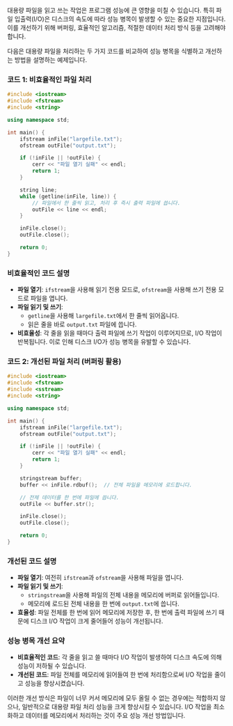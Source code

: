 대용량 파일을 읽고 쓰는 작업은 프로그램 성능에 큰 영향을 미칠 수 있습니다. 특히 파일 입출력(I/O)은 디스크의 속도에 따라 성능 병목이 발생할 수 있는 중요한 지점입니다. 이를 개선하기 위해 버퍼링, 효율적인 알고리즘, 적절한 데이터 처리 방식 등을 고려해야 합니다.

다음은 대용량 파일을 처리하는 두 가지 코드를 비교하여 성능 병목을 식별하고 개선하는 방법을 설명하는 예제입니다.

### **코드 1: 비효율적인 파일 처리**

```cpp
#include <iostream>
#include <fstream>
#include <string>

using namespace std;

int main() {
    ifstream inFile("largefile.txt");
    ofstream outFile("output.txt");

    if (!inFile || !outFile) {
        cerr << "파일 열기 실패" << endl;
        return 1;
    }

    string line;
    while (getline(inFile, line)) {
        // 파일에서 한 줄씩 읽고, 처리 후 즉시 출력 파일에 씁니다.
        outFile << line << endl;
    }

    inFile.close();
    outFile.close();

    return 0;
}
```

### **비효율적인 코드 설명**

- **파일 열기**: `ifstream`을 사용해 읽기 전용 모드로, `ofstream`을 사용해 쓰기 전용 모드로 파일을 엽니다.
- **파일 읽기 및 쓰기**:
  - `getline`을 사용해 `largefile.txt`에서 한 줄씩 읽어옵니다.
  - 읽은 줄을 바로 `output.txt` 파일에 씁니다.
- **비효율성**: 각 줄을 읽을 때마다 출력 파일에 쓰기 작업이 이루어지므로, I/O 작업이 반복됩니다. 이로 인해 디스크 I/O가 성능 병목을 유발할 수 있습니다.

### **코드 2: 개선된 파일 처리 (버퍼링 활용)**

```cpp
#include <iostream>
#include <fstream>
#include <sstream>
#include <string>

using namespace std;

int main() {
    ifstream inFile("largefile.txt");
    ofstream outFile("output.txt");

    if (!inFile || !outFile) {
        cerr << "파일 열기 실패" << endl;
        return 1;
    }

    stringstream buffer;
    buffer << inFile.rdbuf();  // 전체 파일을 메모리에 로드합니다.

    // 전체 데이터를 한 번에 파일에 씁니다.
    outFile << buffer.str();

    inFile.close();
    outFile.close();

    return 0;
}
```

### **개선된 코드 설명**

- **파일 열기**: 여전히 `ifstream`과 `ofstream`을 사용해 파일을 엽니다.
- **파일 읽기 및 쓰기**:
  - `stringstream`을 사용해 파일의 전체 내용을 메모리에 버퍼로 읽어들입니다.
  - 메모리에 로드된 전체 내용을 한 번에 `output.txt`에 씁니다.
- **효율성**: 파일 전체를 한 번에 읽어 메모리에 저장한 후, 한 번에 출력 파일에 쓰기 때문에 디스크 I/O 작업이 크게 줄어들어 성능이 개선됩니다.

### **성능 병목 개선 요약**

- **비효율적인 코드**: 각 줄을 읽고 쓸 때마다 I/O 작업이 발생하여 디스크 속도에 의해 성능이 저하될 수 있습니다.
- **개선된 코드**: 파일 전체를 메모리에 읽어들여 한 번에 처리함으로써 I/O 작업을 줄이고 성능을 향상시켰습니다.

이러한 개선 방식은 파일이 너무 커서 메모리에 모두 올릴 수 없는 경우에는 적합하지 않으나, 일반적으로 대용량 파일 처리 성능을 크게 향상시킬 수 있습니다. I/O 작업을 최소화하고 데이터를 메모리에서 처리하는 것이 주요 성능 개선 방법입니다.
